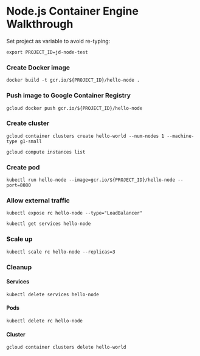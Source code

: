 # Node.js Container Engine Walkthrough

Set project as variable to avoid re-typing:

`export PROJECT_ID=jd-node-test`

### Create Docker image
`docker build -t gcr.io/${PROJECT_ID}/hello-node .`

### Push image to Google Container Registry
`gcloud docker push gcr.io/${PROJECT_ID}/hello-node`

### Create cluster
`gcloud container clusters create hello-world --num-nodes 1 --machine-type g1-small`

`gcloud compute instances list`

### Create pod
`kubectl run hello-node --image=gcr.io/${PROJECT_ID}/hello-node --port=8080`

### Allow external traffic
`kubectl expose rc hello-node --type="LoadBalancer"`

`kubectl get services hello-node`

### Scale up
`kubectl scale rc hello-node --replicas=3`

### Cleanup
#### Services
`kubectl delete services hello-node`

#### Pods
`kubectl delete rc hello-node`

#### Cluster
`gcloud container clusters delete hello-world`
